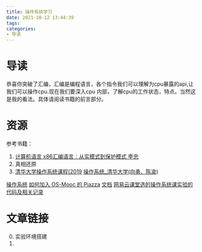 ```yaml
---
title: 操作系统学习
date: 2021-10-12 13:44:39
tags:
categories:
- 导读
---
```

# 导读
恭喜你突破了汇编，汇编是编程语言，各个指令我们可以理解为cpu暴露的api,让我们可以操作cpu.现在我们要深入cpu 内部，了解cpu的工作状态，特点。当然这是我的看法。具体请阅读书籍的前言部分。

# 资源

参考书籍：
1. [计算机语言 x86汇编语言：从实模式到保护模式 李忠](https://item.jd.com/12938897.html)
2.  真相还原
3.  [清华大学操作系统课程(2019](https://github.com/chyyuu/os_course_info)
[操作系统\_清华大学(向勇、陈渝)](https://www.bilibili.com/video/av6538245?from=search&seid=14467435138632426395)

[操作系统](https://next.xuetangx.com/course/THU08091000267/1075198)
[如何加入 OS-Mooc 的 Piazza](https://shimo.im/docs/dxWCCphVvhg9JjCw/read)
[文档](https://objectkuan.gitbooks.io/ucore-docs/lab0/lab0_1_goals.html)
[网易云课堂选的操作系统课实验的代码及相关记录 ](https://github.com/Wangzhike/HIT-Linux-0.11)


# 文章链接

0. 实验环境搭建
1.  


